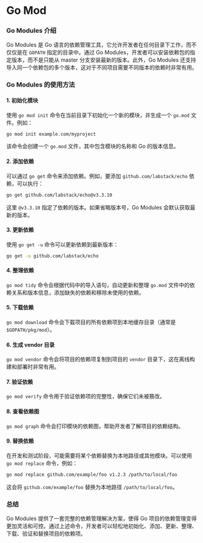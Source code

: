 # Go Mod

### Go Modules 介绍

Go Modules 是 Go 语言的依赖管理工具，它允许开发者在任何目录下工作，而不仅仅是在 `GOPATH` 指定的目录中。通过 Go Modules，开发者可以安装依赖包的指定版本，而不是只能从 master 分支安装最新的版本。此外，Go Modules 还支持导入同一个依赖包的多个版本，这对于不同项目需要不同版本的依赖时非常有用。

### Go Modules 的使用方法

#### 1. 初始化模块

使用 `go mod init` 命令在当前目录下初始化一个新的模块，并生成一个 `go.mod` 文件。例如：

```bash
go mod init example.com/myproject
```

该命令会创建一个 `go.mod` 文件，其中包含模块的名称和 Go 的版本信息。

#### 2. 添加依赖

可以通过 `go get` 命令来添加依赖。例如，要添加 `github.com/labstack/echo` 依赖，可以执行：

```bash
go get github.com/labstack/echo@v3.3.10
```

这里 `@v3.3.10` 指定了依赖的版本。如果省略版本号，Go Modules 会默认获取最新的版本。

#### 3. 更新依赖

使用 `go get -u` 命令可以更新依赖到最新版本：

```bash
go get -u github.com/labstack/echo
```

#### 4. 整理依赖

`go mod tidy` 命令会根据代码中的导入语句，自动更新和整理 `go.mod` 文件中的依赖关系和版本信息，添加缺失的依赖和移除未使用的依赖。

#### 5. 下载依赖

`go mod download` 命令会下载项目的所有依赖项到本地缓存目录（通常是 `$GOPATH/pkg/mod`）。

#### 6. 生成 vendor 目录

`go mod vendor` 命令会将项目的依赖项复制到项目的 `vendor` 目录下，这在离线构建和部署时非常有用。

#### 7. 验证依赖

`go mod verify` 命令用于验证依赖项的完整性，确保它们未被篡改。

#### 8. 查看依赖图

`go mod graph` 命令会打印模块的依赖图，帮助开发者了解项目的依赖结构。

#### 9. 替换依赖

在开发和测试阶段，可能需要将某个依赖替换为本地路径或其他模块。可以使用 `go mod replace` 命令，例如：

```bash
go mod replace github.com/example/foo v1.2.3 /path/to/local/foo
```

这会将 `github.com/example/foo` 替换为本地路径 `/path/to/local/foo`。

### 总结

Go Modules 提供了一套完整的依赖管理解决方案，使得 Go 项目的依赖管理变得更加灵活和可控。通过上述命令，开发者可以轻松地初始化、添加、更新、整理、下载、验证和替换项目的依赖项。